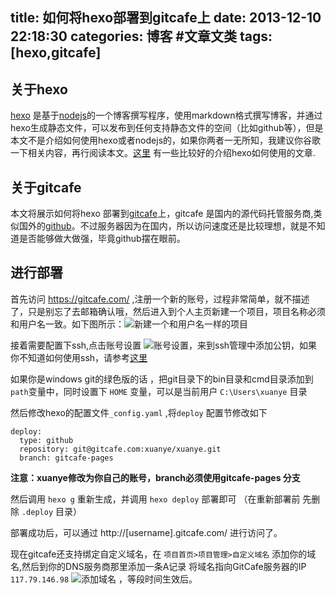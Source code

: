 title: 如何将hexo部署到gitcafe上
date: 2013-12-10 22:18:30
categories: 博客 #文章文类
tags: [hexo,gitcafe]  
---

## 关于hexo
 [hexo](http://zespia.tw/hexo/zh-CN/ "hexo") 是基于[nodejs](http://nodejs.org/)的一个博客撰写程序，使用markdown格式撰写博客，并通过hexo生成静态文件，可以发布到任何支持静态文件的空间（比如github等），但是本文不是介绍如何使用hexo或者nodejs的，如果你两者一无所知，我建议你谷歌一下相关内容，再行阅读本文。[这里](http://zipperary.com/categories/hexo/) 有一些比较好的介绍hexo如何使用的文章.

## 关于gitcafe
本文将展示如何将hexo 部署到[gitcafe](https://gitcafe.com/)上，gitcafe 是国内的源代码托管服务商,类似国外的[github](https://www.github.com/)。不过服务器因为在国内，所以访问速度还是比较理想，就是不知道是否能够做大做强，毕竟github摆在眼前。

## 进行部署
首先访问 https://gitcafe.com/ ,注册一个新的账号，过程非常简单，就不描述了，只是别忘了去邮箱确认哦，然后进入到个人主页新建一个项目，项目名称必须和用户名一致。如下图所示：![新建一个和用户名一样的项目](http://ww1.sinaimg.cn/large/697065c1gw1ebfnyfkwwmj20a604bmx8.jpg)

接着需要配置下ssh,点击账号设置 ![账号设置](http://ww4.sinaimg.cn/large/697065c1gw1ebfo0m2jfej207e08iaa9.jpg)，来到ssh管理中添加公钥，如果你不知道如何使用ssh，请参考[这里](https://gitcafe.com/GitCafe/Help/wiki/%E5%A6%82%E4%BD%95%E5%AE%89%E8%A3%85%E5%92%8C%E8%AE%BE%E7%BD%AE-Git#wiki "添加SSH")

如果你是windows git的绿色版的话 ，把git目录下的bin目录和cmd目录添加到`path`变量中，同时设置下 `HOME` 变量，可以是当前用户 `C:\Users\xuanye` 目录

然后修改hexo的配置文件`_config.yaml` ,将`deploy` 配置节修改如下
```
deploy:
  type: github
  repository: git@gitcafe.com:xuanye/xuanye.git
  branch: gitcafe-pages
```
**注意：xuanye修改为你自己的账号，branch必须使用gitcafe-pages 分支**

然后调用 `hexo g` 重新生成，并调用 `hexo deploy` 部署即可 （在重新部署前 先删除 `.deploy` 目录）

部署成功后，可以通过 http://[username].gitcafe.com/ 进行访问了。

现在gitcafe还支持绑定自定义域名，在 `项目首页>项目管理>自定义域名` 添加你的域名,然后到你的DNS服务商那里添加一条A记录 将域名指向GitCafe服务器的IP `117.79.146.98` 
![添加域名](http://ww1.sinaimg.cn/large/697065c1gw1ebfpyjrqvsj20ia04h74f.jpg) ，等段时间生效后。